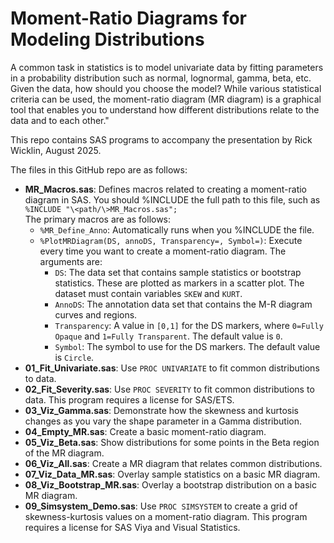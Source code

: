 # Moment-Ratio Diagrams for Modeling Distributions 
A common task in statistics is to model univariate data by fitting parameters in a probability distribution such as normal, lognormal, gamma, beta, etc. Given the data, how should you choose the model? While various statistical criteria can be used, the moment-ratio diagram (MR diagram) is a graphical tool that enables you to understand how different distributions relate to the data and to each other."

This repo contains SAS programs to accompany the presentation
by Rick Wicklin, 
August 2025.

The files in this GitHub repo are as follows:

* **MR_Macros.sas**: Defines macros related to creating a moment-ratio diagram in SAS. You should %INCLUDE the full path to this file, such as  
`%INCLUDE "\<path/\>MR_Macros.sas";`  
The primary macros are as follows:
  * `%MR_Define_Anno`: Automatically runs when you %INCLUDE the file.
  * `%PlotMRDiagram(DS, annoDS, Transparency=, Symbol=)`: Execute every time you want to create a moment-ratio diagram. The arguments are:
    * `DS`: The data set that contains sample statistics or bootstrap statistics. These are plotted as markers in a scatter plot. The dataset must contain variables `SKEW` and `KURT`.
    * `AnnoDS`: The annotation data set that contains the M-R diagram curves and regions.
    * `Transparency`: A value in `[0,1]` for the DS markers, where `0=Fully Opaque` and `1=Fully Transparent`. The default value is `0`.
    * `Symbol`: The symbol to use for the DS markers. The default value is `Circle`.
* **01_Fit_Univariate.sas**: Use `PROC UNIVARIATE` to fit common distributions to data.
* **02_Fit_Severity.sas**: Use `PROC SEVERITY` to fit common distributions to data. This program requires a license for SAS/ETS.
* **03_Viz_Gamma.sas**: Demonstrate how the skewness and kurtosis changes as you vary the shape parameter in a Gamma distribution.
* **04_Empty_MR.sas**: Create a basic moment-ratio diagram.
* **05_Viz_Beta.sas**: Show distributions for some points in the Beta region of the MR diagram.
* **06_Viz_All.sas**: Create a MR diagram that relates common distributions.
* **07_Viz_Data_MR.sas**: Overlay sample statistics on a basic MR diagram.
* **08_Viz_Bootstrap_MR.sas**: Overlay a bootstrap distribution on a basic MR diagram.
* **09_Simsystem_Demo.sas**: Use `PROC SIMSYSTEM` to create a grid of skewness-kurtosis values on a moment-ratio diagram. This program requires a license for SAS Viya and Visual Statistics.
